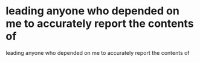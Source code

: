 # leading anyone who depended on me to accurately report the contents of

leading anyone who depended on me to accurately report the contents of